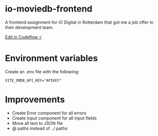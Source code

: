 # io-moviedb-frontend

A frontend assignment for iO Digital in Rotterdam that got me a job offer in their development team.

[Edit in Codeflow ⚡️](https://stackblitz.com/~/github.com/jonahkalkman/io-moviedb-frontend)

# Environment variables

Create an .env file with the following:

```
VITE_OMDB_API_KEY="APIKEY"
```

# Improvements

- Create Error component for all errors
- Create Input component for all input fields
- Move all text to JSON file
- @ paths instead of ../ paths
